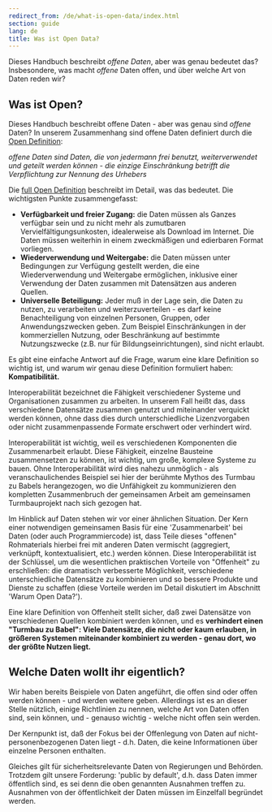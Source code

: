 ```yaml
---
redirect_from: /de/what-is-open-data/index.html
section: guide
lang: de
title: Was ist Open Data?
---
```


Dieses Handbuch beschreibt *offene Daten*, aber was genau bedeutet das? Insbesondere, was macht *offene* Daten offen, und über welche Art von Daten reden wir?

## Was ist Open?

Dieses Handbuch beschreibt offene Daten - aber was genau sind *offene* Daten? In unserem Zusammenhang sind offene Daten definiert durch die [Open Definition](http://opendefinition.org/):

*offene Daten sind Daten, die von jedermann frei benutzt, weiterverwendet und geteilt werden können - die einzige Einschränkung betrifft die Verpflichtung zur Nennung des Urhebers*

Die [full Open Definition](http://opendefinition.org/okd/) beschreibt im Detail, was das bedeutet. Die wichtigsten Punkte zusammengefasst:

-   **Verfügbarkeit und freier Zugang:** die Daten müssen als Ganzes verfügbar sein und zu nicht mehr als zumutbaren Vervielfältigungsunkosten, idealerweise als Download im Internet. Die Daten müssen weiterhin in einem zweckmäßigen und edierbaren Format vorliegen.
-   **Wiederverwendung und Weitergabe:** die Daten müssen unter Bedingungen zur Verfügung gestellt werden, die eine Wiederverwendung und Weitergabe ermöglichen, inklusive einer Verwendung der Daten zusammen mit Datensätzen aus anderen Quellen.
-   **Universelle Beteiligung:** Jeder muß in der Lage sein, die Daten zu nutzen, zu verarbeiten und weiterzuverteilen - es darf keine Benachteiligung von einzelnen Personen, Gruppen, oder Anwendungszwecken geben. Zum Beispiel Einschränkungen in der kommerziellen Nutzung, oder Beschränkung auf bestimmte Nutzungszwecke (z.B. nur für Bildungseinrichtungen), sind nicht erlaubt.

Es gibt eine einfache Antwort auf die Frage, warum eine klare Definition so wichtig ist, und warum wir genau diese Definition formuliert haben: **Kompatibilität.**

Interoperabilität bezeichnet die Fähigkeit verschiedener Systeme und Organisationen zusammen zu arbeiten. In unserem Fall heißt das, dass verschiedene Datensätze zusammen genutzt und miteinander verquickt werden können, ohne dass dies durch unterschiedliche Lizenzvorgaben oder nicht zusammenpassende Formate erschwert oder verhindert wird.

Interoperabilität ist wichtig, weil es verschiedenen Komponenten die Zusammenarbeit erlaubt. Diese Fähigkeit, einzelne Bausteine zusammensetzen zu können, ist wichtig, um große, komplexe Systeme zu bauen. Ohne Interoperabilität wird dies nahezu unmöglich - als veranschaulichendes Beispiel sei hier der berühmte Mythos des Turmbau zu Babels herangezogen, wo die Unfähigkeit zu kommunizieren den kompletten Zusammenbruch der gemeinsamen Arbeit am gemeinsamen Turmbauprojekt nach sich gezogen hat.

Im Hinblick auf Daten stehen wir vor einer ähnlichen Situation. Der Kern einer notwendigen gemeinsamen Basis für eine 'Zusammenarbeit' bei Daten (oder auch Programmiercode) ist, dass Teile dieses "offenen" Rohmaterials hierbei frei mit anderen Daten vermischt (aggregiert, verknüpft, kontextualisiert, etc.) werden können. Diese Interoperabilität ist der Schlüssel, um die wesentlichen praktischen Vorteile von "Offenheit" zu erschließen: die dramatisch verbesserte Möglichkeit, verschiedene unterschiedliche Datensätze zu kombinieren und so bessere Produkte und Dienste zu schaffen (diese Vorteile werden im Detail diskutiert im Abschnitt 'Warum Open Data?').

Eine klare Definition von Offenheit stellt sicher, daß zwei Datensätze von verschiedenen Quellen kombiniert werden können, und es **verhindert einen "Turmbau zu Babel": Viele Datensätze, die nicht oder kaum erlauben, in größeren Systemen miteinander kombiniert zu werden - genau dort, wo der größte Nutzen liegt.**

## Welche Daten wollt ihr eigentlich?

Wir haben bereits Beispiele von Daten angeführt, die offen sind oder offen werden können - und werden weitere geben. Allerdings ist es an dieser Stelle nützlich, einige Richtlinien zu nennen, welche Art von Daten offen sind, sein können, und - genauso wichtig - welche nicht offen sein werden.

Der Kernpunkt ist, daß der Fokus bei der Offenlegung von Daten auf nicht-personenbezogenen Daten liegt - d.h. Daten, die keine Informationen über einzelne Personen enthalten.

Gleiches gilt für sicherheitsrelevante Daten von Regierungen und Behörden. Trotzdem gilt unsere Forderung: 'public by default', d.h. dass Daten immer öffentlich sind, es sei denn die oben genannten Ausnahmen treffen zu. Ausnahmen von der öffentlichkeit der Daten müssen im Einzelfall begründet werden.
